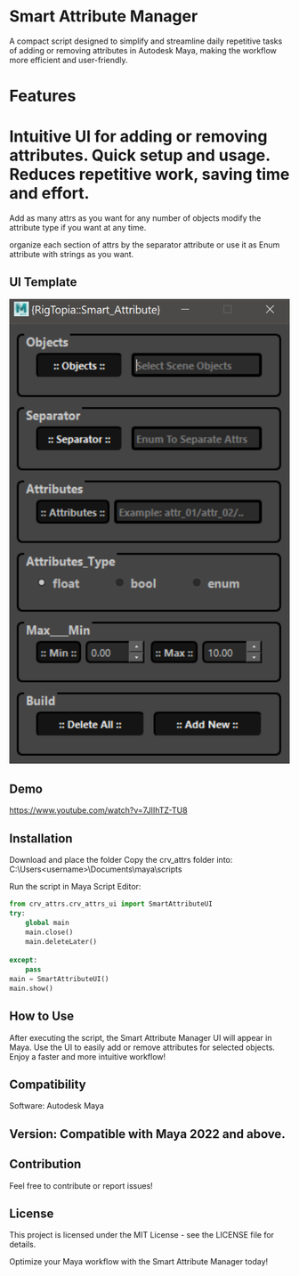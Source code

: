 # Smart Attribute Manager
A compact script designed to simplify and streamline daily repetitive tasks of adding or removing attributes 
in Autodesk Maya, making the workflow more efficient and user-friendly.


# Features
Intuitive UI for adding or removing attributes.
Quick setup and usage.
Reduces repetitive work, saving time and effort.
================================================
Add as many attrs as you want for any number of objects 
modify the attribute type if you want at any time.

organize each section of attrs by the separator attribute 
or use it as Enum attribute with strings as you want.
  

## UI Template
![Sample Image](SmartAttributeUI.png)

## Demo 
https://www.youtube.com/watch?v=7JlIhTZ-TU8

## Installation
Download and place the folder Copy the crv_attrs folder into:
C:\Users\<username>\Documents\maya\scripts

 Run the script in Maya Script Editor:

```python
from crv_attrs.crv_attrs_ui import SmartAttributeUI
try:
    global main
    main.close()
    main.deleteLater()

except:
    pass
main = SmartAttributeUI()
main.show()
```
## How to Use
After executing the script, the Smart Attribute Manager UI will appear in Maya.
Use the UI to easily add or remove attributes for selected objects.
Enjoy a faster and more intuitive workflow!

## Compatibility
Software: Autodesk Maya

## Version: Compatible with Maya 2022 and above.

## Contribution
Feel free to contribute or report issues!

## License
This project is licensed under the MIT License - see the LICENSE file for details.

Optimize your Maya workflow with the Smart Attribute Manager today!
